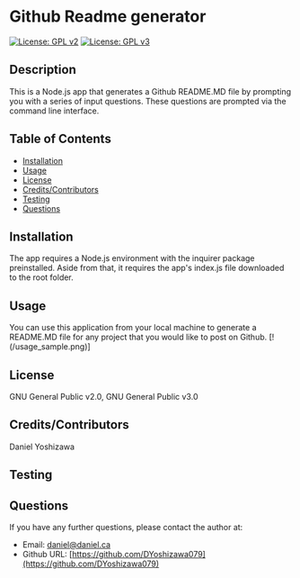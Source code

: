 # Github Readme generator
[![License: GPL v2](https://img.shields.io/badge/License-GPL_v2-blue.svg)](https://www.gnu.org/licenses/old-licenses/gpl-2.0.en.html) [![License: GPL v3](https://img.shields.io/badge/License-GPLv3-blue.svg)](https://www.gnu.org/licenses/gpl-3.0) 
## Description
This is a Node.js app that generates a Github README.MD file by prompting you with a series of input questions. These questions are prompted via the command line interface.


## Table of Contents
* [Installation](#installation)
* [Usage](#usage)
* [License](#license)
* [Credits/Contributors](#credits)
* [Testing](#testing)
* [Questions](#questions)
## Installation
The app requires a Node.js environment with the inquirer package preinstalled. Aside from that, it requires the app's index.js file downloaded to the root folder.
## Usage
You can use this application from your local machine to generate a README.MD file for any project that you would like to post on Github. 
[!(/usage_sample.png)]

## License
GNU General Public v2.0, GNU General Public v3.0
## Credits/Contributors
Daniel Yoshizawa
## Testing

## Questions
If you have any further questions, please contact the author at:
- Email: [daniel@daniel.ca](mailto:daniel@daniel.ca)
- Github URL: [https://github.com/DYoshizawa079](https://github.com/DYoshizawa079)
